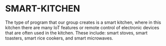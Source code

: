 # SMART-KITCHEN
The type of program that our group creates is a smart kitchen, where in this kitchen there are many IoT features or remote control of electronic devices that are often used in the kitchen. These include: smart stoves, smart toasters, smart rice cookers, and smart microwaves.
